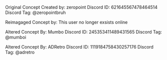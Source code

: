 Original Concept Created by: zeropoint
Discord ID: 621645567478464514
Discord Tag: @zeropointbruh

Reimagaged Concept by: This user no longer exsists online

Altered Concept By: Mumbo
Discord ID: 245353411489431565
Discord Tag: @mumboi

Altered Concept By: ADRetro
Discord ID: 1119184758430257176
Discord Tag: @adretro